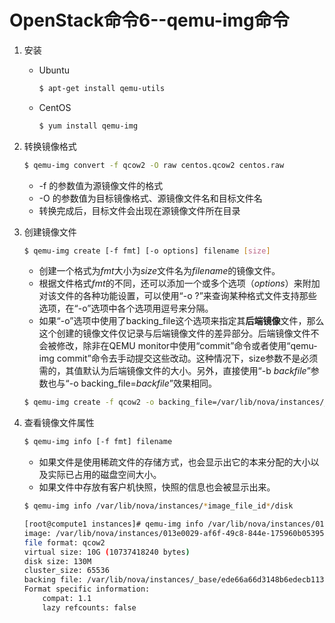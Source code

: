 # OpenStack命令6--qemu-img命令

1. 安装

   + Ubuntu

     ```bash
     $ apt-get install qemu-utils
     ```

   + CentOS

     ```bash
     $ yum install qemu-img
     ```

2. 转换镜像格式

   ```bash
   $ qemu-img convert -f qcow2 -O raw centos.qcow2 centos.raw
   ```

   + -f 的参数值为源镜像文件的格式
   + -O 的参数值为目标镜像格式、源镜像文件名和目标文件名
   + 转换完成后，目标文件会出现在源镜像文件所在目录

3. 创建镜像文件

   ```bash
   $ qemu-img create [-f fmt] [-o options] filename [size]
   ```

   + 创建一个格式为*fmt*大小为*size*文件名为*filename*的镜像文件。
   + 根据文件格式*fmt*的不同，还可以添加一个或多个选项（*options*）来附加对该文件的各种功能设置，可以使用“-o ?”来查询某种格式文件支持那些选项，在“-o”选项中各个选项用逗号来分隔。
   + 如果“-o”选项中使用了backing_file这个选项来指定其**后端镜像**文件，那么这个创建的镜像文件仅记录与后端镜像文件的差异部分。后端镜像文件不会被修改，除非在QEMU monitor中使用“commit”命令或者使用“qemu-img commit”命令去手动提交这些改动。这种情况下，size参数不是必须需的，其值默认为后端镜像文件的大小。另外，直接使用“-b *backfile*”参数也与“-o backing_file=*backfile*”效果相同。

   ```bash
   $ qemu-img create -f qcow2 -o backing_file=/var/lib/nova/instances/_base/*image_id*/
   ```

4. 查看镜像文件属性

   ```bash
   $ qemu-img info [-f fmt] filename
   ```

   + 如果文件是使用稀疏文件的存储方式，也会显示出它的本来分配的大小以及实际已占用的磁盘空间大小。
   + 如果文件中存放有客户机快照，快照的信息也会被显示出来。

   ```bash
   $ qemu-img info /var/lib/nova/instances/*image_file_id*/disk
   ```

   ```bash
   [root@compute1 instances]# qemu-img info /var/lib/nova/instances/013e0029-af6f-49c8-844e-175960b05395/disk
   image: /var/lib/nova/instances/013e0029-af6f-49c8-844e-175960b05395/disk
   file format: qcow2
   virtual size: 10G (10737418240 bytes)
   disk size: 130M
   cluster_size: 65536
   backing file: /var/lib/nova/instances/_base/ede66a66d3148b6edecb1139e03a43149b7a0996
   Format specific information:
       compat: 1.1
       lazy refcounts: false
   ```

   